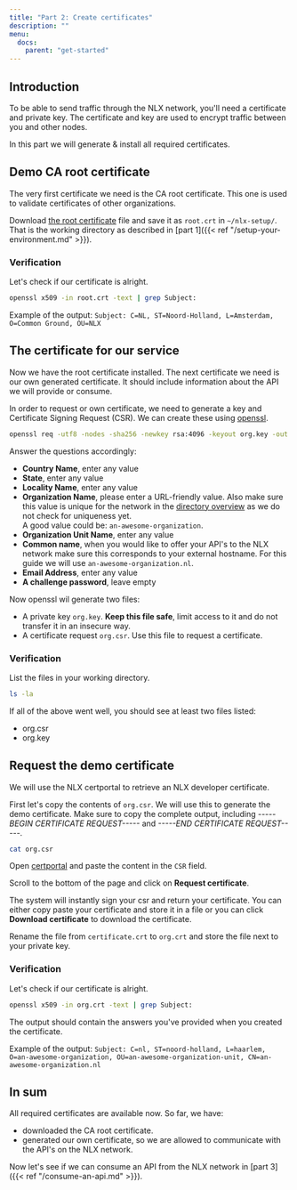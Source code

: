```yaml
---
title: "Part 2: Create certificates"
description: ""
menu:
  docs:
    parent: "get-started"
---
```


## Introduction

To be able to send traffic through the NLX network, you'll need a certificate and private key.
The certificate and key are used to encrypt traffic between you and other nodes.

In this part we will generate & install all required certificates.

## Demo CA root certificate

The very first certificate we need is the CA root certificate. 
This one is used to validate certificates of other organizations.
 
Download [the root certificate](https://certportal.demo.nlx.io/root.crt) file and save it as `root.crt` in `~/nlx-setup/`.
That is the working directory as described in [part 1]({{< ref "/setup-your-environment.md" >}}).

### Verification

Let's check if our certificate is alright.

```bash
openssl x509 -in root.crt -text | grep Subject:
```

Example of the output: `Subject: C=NL, ST=Noord-Holland, L=Amsterdam, O=Common Ground, OU=NLX`

## The certificate for our service

Now we have the root certificate installed. The next certificate we need is our own generated certificate.
It should include information about the API we will provide or consume.

In order to request or own certificate, we need to generate a key and Certificate Signing Request (CSR). 
We can create these using [openssl](https://www.openssl.org/).

```bash
openssl req -utf8 -nodes -sha256 -newkey rsa:4096 -keyout org.key -out org.csr
```

Answer the questions accordingly:

- **Country Name**, enter any value
- **State**, enter any value
- **Locality Name**, enter any value
- **Organization Name**, please enter a URL-friendly value. Also make sure this value is unique for the network in the [directory overview](https://directory.demo.nlx.io) as we do not check for uniqueness yet.<br>A good value could be: `an-awesome-organization`.
- **Organization Unit Name**, enter any value
- **Common name**, when you would like to offer your API's to the NLX network make sure this corresponds to your external hostname. For this guide we will use `an-awesome-organization.nl`.
- **Email Address**, enter any value
- **A challenge password**, leave empty

Now openssl wil generate two files:

- A private key `org.key`.  **Keep this file safe**, limit access to it and do not transfer it in an insecure way.
- A certificate request `org.csr`. Use this file to request a certificate.

### Verification

List the files in your working directory.

```bash
ls -la
```

If all of the above went well, you should see at least two files listed:

* org.csr
* org.key

## Request the demo certificate

We will use the NLX certportal to retrieve an NLX developer certificate.

First let's copy the contents of `org.csr`. We will use this to generate the demo certificate.
Make sure to copy the complete output, including *-----BEGIN CERTIFICATE REQUEST-----* and *-----END CERTIFICATE REQUEST-----*.

```bash
cat org.csr
```
 
Open [certportal](https://certportal.demo.nlx.io) and paste the content in the `CSR` field.
 
Scroll to the bottom of the page and click on **Request certificate**. 

The system will instantly sign your csr and return your certificate. 
You can either copy paste your certificate and store it in a file or you can click **Download certificate** to download the certificate. 

Rename the file from `certificate.crt` to `org.crt` and store the file next to your private key.

### Verification

Let's check if our certificate is alright.

```bash
openssl x509 -in org.crt -text | grep Subject:
```

The output should contain the answers you've provided when you created the certificate.

Example of the output: `Subject: C=nl, ST=noord-holland, L=haarlem, O=an-awesome-organization, OU=an-awesome-organization-unit, CN=an-awesome-organization.nl`


## In sum

All required certificates are available now. So far, we have:

- downloaded the CA root certificate.
- generated our own certificate, so we are allowed to communicate with the API's on the NLX network.

Now let's see if we can consume an API from the NLX network in [part 3]({{< ref "/consume-an-api.md" >}}).
 